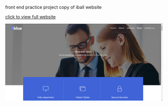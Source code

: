 front end practice project copy of iball website

<a href='https://tushar42002.github.io/iblue-clone/'> click to view full website </a>

<img src='iblue-clone.png' alt='website screenshort'>
